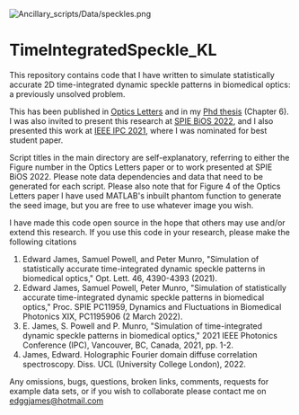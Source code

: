 ![Ancillary_scripts/Data/speckles.png](https://github.com/edggjames/TimeIntegratedSpeckle_KL/blob/main/Ancillary_scripts/Data/speckles.png)

# TimeIntegratedSpeckle_KL

This repository contains code that I have written to simulate statistically accurate 2D time-integrated dynamic speckle patterns in biomedical optics: a previously unsolved problem. 

This has been published in [Optics Letters](https://opg.optica.org/ol/abstract.cfm?uri=ol-46-17-4390) and in my [Phd thesis](https://discovery.ucl.ac.uk/id/eprint/10149090/) (Chapter 6). I was also invited to present this research at [SPIE BiOS 2022](https://www.spiedigitallibrary.org/conference-proceedings-of-spie/PC11959/2603939/Simulation-of-statistically-accurate-time-integrated-dynamic-speckle-patterns-in/10.1117/12.2603939.full), and I also presented this work at [IEEE IPC 2021](https://ieeexplore.ieee.org/abstract/document/9592981), where I was nominated for best student paper.

Script titles in the main directory are self-explanatory, referring to either the Figure number in the Optics Letters paper or to work presented at SPIE BiOS 2022. Please note data dependencies and data that need to be generated for each script. Please also note that for Figure 4 of the Optics Letters paper I have used MATLAB's inbuilt phantom function to generate the seed image, but you are free to use whatever image you wish. 

I have made this code open source in the hope that others may use and/or extend this research. If you use this code in your research, please make the following citations

1. Edward James, Samuel Powell, and Peter Munro, "Simulation of statistically accurate time-integrated dynamic speckle patterns in biomedical optics," Opt. Lett. 46, 4390-4393 (2021).
2. Edward James, Samuel Powell, Peter Munro, "Simulation of statistically accurate time-integrated dynamic speckle patterns in biomedical optics," Proc. SPIE PC11959, Dynamics and Fluctuations in Biomedical Photonics XIX, PC1195906 (2 March 2022).
3. E. James, S. Powell and P. Munro, "Simulation of time-integrated dynamic speckle patterns in biomedical optics," 2021 IEEE Photonics Conference (IPC), Vancouver, BC, Canada, 2021, pp. 1-2.
4. James, Edward. Holographic Fourier domain diffuse correlation spectroscopy. Diss. UCL (University College London), 2022.

Any omissions, bugs, questions, broken links, comments, requests for example data sets, or if you wish to collaborate please contact me on <edggjames@hotmail.com>


